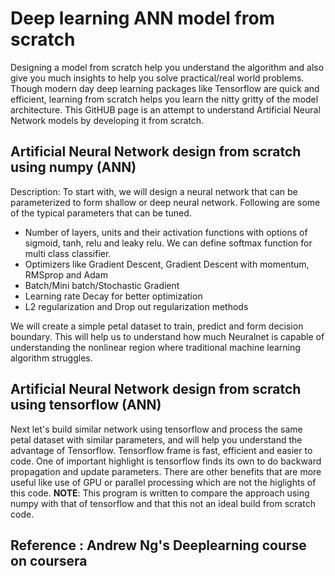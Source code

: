 # Deep learning ANN model from scratch
Designing a model from scratch help you understand the algorithm and also give you much insights to help you solve practical/real world problems. Though modern day deep learning packages like Tensorflow are quick and efficient, learning from scratch helps you learn the nitty gritty of the model architecture. This GitHUB page is an attempt to understand Artificial Neural Network models by developing it from scratch. 

## Artificial Neural Network design from scratch using numpy (ANN)
Description:
To start with, we will design a neural network that can be parameterized to form shallow or deep neural network. Following are some of the typical parameters that can be tuned.
- Number of layers, units and their activation functions with options of sigmoid, tanh, relu and leaky relu. We can define softmax function for multi class classifier.
- Optimizers like Gradient Descent, Gradient Descent with momentum, RMSprop and Adam
- Batch/Mini batch/Stochastic Gradient
- Learning rate Decay for better optimization
- L2 regularization and Drop out regularization methods

We will create a simple petal dataset to train, predict and form decision boundary. This will help us to understand how much Neuralnet is capable of understanding the nonlinear region where traditional machine learning algorithm struggles.

## Artificial Neural Network design from scratch using tensorflow (ANN)
Next let's build similar network using tensorflow and process the same petal dataset with similar parameters, and will help you understand the advantage of Tensorflow. Tensorflow frame is fast, efficient and easier to code. One of important highlight is tensorflow finds its own to do backward propagation and update parameters. There are other benefits that are more useful like use of GPU or parallel processing which are not the higlights of this code.
**NOTE**: This program is written to compare the approach using numpy with that of tensorflow and that this not an ideal build from scratch code.

## Reference : Andrew Ng's Deeplearning course on coursera
